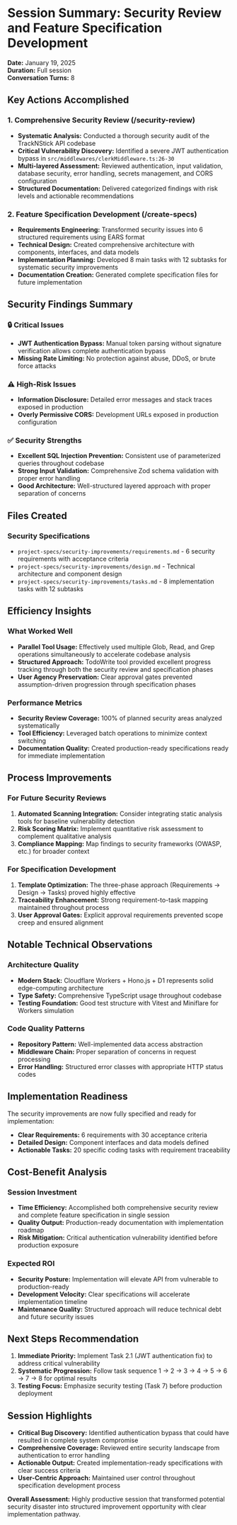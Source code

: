 # Session Summary: Security Review and Feature Specification Development

**Date:** January 19, 2025  
**Duration:** Full session  
**Conversation Turns:** 8  

## Key Actions Accomplished

### 1. Comprehensive Security Review (/security-review)
- **Systematic Analysis:** Conducted a thorough security audit of the TrackNStick API codebase
- **Critical Vulnerability Discovery:** Identified a severe JWT authentication bypass in `src/middlewares/clerkMiddleware.ts:26-30`
- **Multi-layered Assessment:** Reviewed authentication, input validation, database security, error handling, secrets management, and CORS configuration
- **Structured Documentation:** Delivered categorized findings with risk levels and actionable recommendations

### 2. Feature Specification Development (/create-specs)
- **Requirements Engineering:** Transformed security issues into 6 structured requirements using EARS format
- **Technical Design:** Created comprehensive architecture with components, interfaces, and data models
- **Implementation Planning:** Developed 8 main tasks with 12 subtasks for systematic security improvements
- **Documentation Creation:** Generated complete specification files for future implementation

## Security Findings Summary

### 🔒 Critical Issues
- **JWT Authentication Bypass:** Manual token parsing without signature verification allows complete authentication bypass
- **Missing Rate Limiting:** No protection against abuse, DDoS, or brute force attacks

### ⚠️ High-Risk Issues
- **Information Disclosure:** Detailed error messages and stack traces exposed in production
- **Overly Permissive CORS:** Development URLs exposed in production configuration

### ✅ Security Strengths
- **Excellent SQL Injection Prevention:** Consistent use of parameterized queries throughout codebase
- **Strong Input Validation:** Comprehensive Zod schema validation with proper error handling
- **Good Architecture:** Well-structured layered approach with proper separation of concerns

## Files Created

### Security Specifications
- `project-specs/security-improvements/requirements.md` - 6 security requirements with acceptance criteria
- `project-specs/security-improvements/design.md` - Technical architecture and component design
- `project-specs/security-improvements/tasks.md` - 8 implementation tasks with 12 subtasks

## Efficiency Insights

### What Worked Well
- **Parallel Tool Usage:** Effectively used multiple Glob, Read, and Grep operations simultaneously to accelerate codebase analysis
- **Structured Approach:** TodoWrite tool provided excellent progress tracking through both the security review and specification phases
- **User Agency Preservation:** Clear approval gates prevented assumption-driven progression through specification phases

### Performance Metrics
- **Security Review Coverage:** 100% of planned security areas analyzed systematically
- **Tool Efficiency:** Leveraged batch operations to minimize context switching
- **Documentation Quality:** Created production-ready specifications ready for immediate implementation

## Process Improvements

### For Future Security Reviews
1. **Automated Scanning Integration:** Consider integrating static analysis tools for baseline vulnerability detection
2. **Risk Scoring Matrix:** Implement quantitative risk assessment to complement qualitative analysis
3. **Compliance Mapping:** Map findings to security frameworks (OWASP, etc.) for broader context

### For Specification Development
1. **Template Optimization:** The three-phase approach (Requirements → Design → Tasks) proved highly effective
2. **Traceability Enhancement:** Strong requirement-to-task mapping maintained throughout process
3. **User Approval Gates:** Explicit approval requirements prevented scope creep and ensured alignment

## Notable Technical Observations

### Architecture Quality
- **Modern Stack:** Cloudflare Workers + Hono.js + D1 represents solid edge-computing architecture
- **Type Safety:** Comprehensive TypeScript usage throughout codebase
- **Testing Foundation:** Good test structure with Vitest and Miniflare for Workers simulation

### Code Quality Patterns
- **Repository Pattern:** Well-implemented data access abstraction
- **Middleware Chain:** Proper separation of concerns in request processing
- **Error Handling:** Structured error classes with appropriate HTTP status codes

## Implementation Readiness

The security improvements are now fully specified and ready for implementation:
- **Clear Requirements:** 6 requirements with 30 acceptance criteria
- **Detailed Design:** Component interfaces and data models defined
- **Actionable Tasks:** 20 specific coding tasks with requirement traceability

## Cost-Benefit Analysis

### Session Investment
- **Time Efficiency:** Accomplished both comprehensive security review and complete feature specification in single session
- **Quality Output:** Production-ready documentation with implementation roadmap
- **Risk Mitigation:** Critical authentication vulnerability identified before production exposure

### Expected ROI
- **Security Posture:** Implementation will elevate API from vulnerable to production-ready
- **Development Velocity:** Clear specifications will accelerate implementation timeline
- **Maintenance Quality:** Structured approach will reduce technical debt and future security issues

## Next Steps Recommendation

1. **Immediate Priority:** Implement Task 2.1 (JWT authentication fix) to address critical vulnerability
2. **Systematic Progression:** Follow task sequence 1 → 2 → 3 → 4 → 5 → 6 → 7 → 8 for optimal results
3. **Testing Focus:** Emphasize security testing (Task 7) before production deployment

## Session Highlights

- **Critical Bug Discovery:** Identified authentication bypass that could have resulted in complete system compromise
- **Comprehensive Coverage:** Reviewed entire security landscape from authentication to error handling
- **Actionable Output:** Created implementation-ready specifications with clear success criteria
- **User-Centric Approach:** Maintained user control throughout specification development process

**Overall Assessment:** Highly productive session that transformed potential security disaster into structured improvement opportunity with clear implementation pathway.